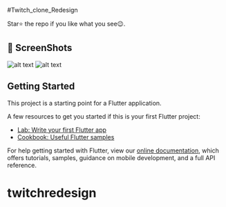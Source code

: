 #Twitch_clone_Redesign

Star⭐ the repo if you like what you see😉.


## 📸 ScreenShots



![alt text](https://i.ibb.co/yBrwq3S/tiwtch-redesign-1.jpg)
![alt text](https://i.ibb.co/7zNxvH9/twitch-redesign-2.jpg)



## Getting Started

This project is a starting point for a Flutter application.

A few resources to get you started if this is your first Flutter project:

- [Lab: Write your first Flutter app](https://flutter.dev/docs/get-started/codelab)
- [Cookbook: Useful Flutter samples](https://flutter.dev/docs/cookbook)

For help getting started with Flutter, view our
[online documentation](https://flutter.dev/docs), which offers tutorials,
samples, guidance on mobile development, and a full API reference.
# twitchredesign

